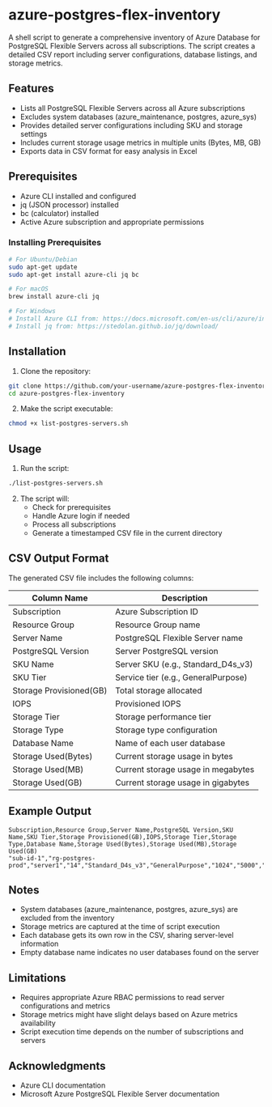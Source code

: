 # azure-postgres-flex-inventory

A shell script to generate a comprehensive inventory of Azure Database for PostgreSQL Flexible Servers across all subscriptions. The script creates a detailed CSV report including server configurations, database listings, and storage metrics.

## Features

- Lists all PostgreSQL Flexible Servers across all Azure subscriptions
- Excludes system databases (azure_maintenance, postgres, azure_sys)
- Provides detailed server configurations including SKU and storage settings
- Includes current storage usage metrics in multiple units (Bytes, MB, GB)
- Exports data in CSV format for easy analysis in Excel

## Prerequisites

- Azure CLI installed and configured
- jq (JSON processor) installed
- bc (calculator) installed
- Active Azure subscription and appropriate permissions

### Installing Prerequisites

```bash
# For Ubuntu/Debian
sudo apt-get update
sudo apt-get install azure-cli jq bc

# For macOS
brew install azure-cli jq

# For Windows
# Install Azure CLI from: https://docs.microsoft.com/en-us/cli/azure/install-azure-cli-windows
# Install jq from: https://stedolan.github.io/jq/download/
```

## Installation

1. Clone the repository:
```bash
git clone https://github.com/your-username/azure-postgres-flex-inventory.git
cd azure-postgres-flex-inventory
```

2. Make the script executable:
```bash
chmod +x list-postgres-servers.sh
```

## Usage

1. Run the script:
```bash
./list-postgres-servers.sh
```

2. The script will:
   - Check for prerequisites
   - Handle Azure login if needed
   - Process all subscriptions
   - Generate a timestamped CSV file in the current directory

## CSV Output Format

The generated CSV file includes the following columns:

| Column Name | Description |
|------------|-------------|
| Subscription | Azure Subscription ID |
| Resource Group | Resource Group name |
| Server Name | PostgreSQL Flexible Server name |
| PostgreSQL Version | Server PostgreSQL version |
| SKU Name | Server SKU (e.g., Standard_D4s_v3) |
| SKU Tier | Service tier (e.g., GeneralPurpose) |
| Storage Provisioned(GB) | Total storage allocated |
| IOPS | Provisioned IOPS |
| Storage Tier | Storage performance tier |
| Storage Type | Storage type configuration |
| Database Name | Name of each user database |
| Storage Used(Bytes) | Current storage usage in bytes |
| Storage Used(MB) | Current storage usage in megabytes |
| Storage Used(GB) | Current storage usage in gigabytes |

## Example Output

```csv
Subscription,Resource Group,Server Name,PostgreSQL Version,SKU Name,SKU Tier,Storage Provisioned(GB),IOPS,Storage Tier,Storage Type,Database Name,Storage Used(Bytes),Storage Used(MB),Storage Used(GB)
"sub-id-1","rg-postgres-prod","server1","14","Standard_D4s_v3","GeneralPurpose","1024","5000","P30","N/A","database1","222976573440","212741.12","207.75"
```

## Notes

- System databases (azure_maintenance, postgres, azure_sys) are excluded from the inventory
- Storage metrics are captured at the time of script execution
- Each database gets its own row in the CSV, sharing server-level information
- Empty database name indicates no user databases found on the server

## Limitations

- Requires appropriate Azure RBAC permissions to read server configurations and metrics
- Storage metrics might have slight delays based on Azure metrics availability
- Script execution time depends on the number of subscriptions and servers

## Acknowledgments

- Azure CLI documentation
- Microsoft Azure PostgreSQL Flexible Server documentation
